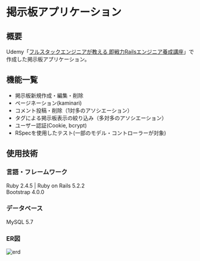 # 掲示板アプリケーション
## 概要
Udemy「[フルスタックエンジニアが教える 即戦力Railsエンジニア養成講座](https://www.udemy.com/course/rails-kj/)」で作成した掲示板アプリケーション。

## 機能一覧
* 掲示板新規作成・編集・削除
* ページネーション(kaminari)
* コメント投稿・削除（1対多のアソシエーション）
* タグによる掲示板表示の絞り込み（多対多のアソシエーション）
* ユーザー認証(Cookie, bcrypt)
* RSpecを使用したテスト(一部のモデル・コントローラーが対象)

## 使用技術
### 言語・フレームワーク
Ruby 2.4.5 | Ruby on Rails 5.2.2  
Bootstrap 4.0.0

### データベース
MySQL 5.7

### ER図
![erd](https://user-images.githubusercontent.com/58029195/92374465-b547cc00-f13a-11ea-9d86-2a2060313d69.png)